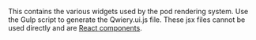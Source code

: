 This contains the various widgets used by the pod rendering system.
Use the Gulp script to generate the Qwiery.ui.js file. These jsx files cannot be used directly and are [React components](https://facebook.github.io/react/).